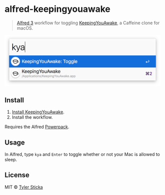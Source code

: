 # alfred-keepingyouawake

> [Alfred 3](https://www.alfredapp.com/) workflow for toggling [KeepingYouAwake](https://github.com/newmarcel/KeepingYouAwake), a Caffeine clone for macOS.

<img src="screenshot.png" width="593">

## Install

1. [Install KeepingYouAwake](https://github.com/newmarcel/KeepingYouAwake#installation).
2. Install the workflow.

Requires the Alfred [Powerpack](https://www.alfredapp.com/powerpack/).

## Usage

In Alfred, type `kya` and `Enter` to toggle whether or not your Mac is allowed to sleep.

## License

MIT © [Tyler Sticka](http://tylersticka.com/)
